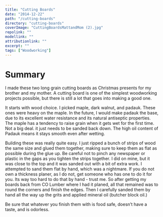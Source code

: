```yaml
---
title: "Cutting Boards"
date: "2014-12-22"
path: "/cutting-boards"
directory: "cutting-boards"
coverImage: "CuttingBoardsMattandMom (2).jpg"
repolink: ""
modellink: ""
attributionlink: ""
excerpt: ""
tags: ["Woodworking"]
---
```


# Summary

I made these two long grain cutting boards as Christmas presents for my brother and my mother. A cutting board is one of the simplest woodworking projects possible, but there is still a lot that goes into making a good one.

It starts with wood choice. I picked maple, dark walnut, and padauk. These ones were heavy on the maple. In the future, I would make padauk the base, due to its excellent water resistance and its natural antiseptic properties. The maple has a tendency to raise grain when it gets wet for the first time. Not a big deal. it just needs to be sanded back down. The high oil content of Padauk means it stays smooth even after wetting.

Building these was really quite easy. I just ripped a bunch of strips of wood the same size and glued them together, making sure to keep them as flat as possible during the glue up. Be careful not to pinch any newspaper or plastic in the gaps as you tighten the strips together. I did on mine, but it was close to the top and it was sanded out with a bit of extra work. I attempted to sand them flat by hand, which was a nightmare. If you do not own a thickness planer, as I do not, get someone who has one to do it for you. Its way too hard to do that by hand - trust me. So after getting my boards back from CO Lumber where I had it planed, all that remained was to round the corners and finish the edges. Then I carefully sanded them by hand all the way up the grits and applied mineral oil (butcher block oil.)

Be sure that whatever you finish them with is food safe, doesn’t have a taste, and is odorless.
